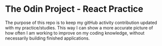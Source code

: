 # The Odin Project - React Practice

The purpose of this repo is to keep my gitHub activity contribution updated with my practice/studies. This way I can show a more accurate picture of how often I am working to improve on my coding knowledge, without necessarily building finished applications.

